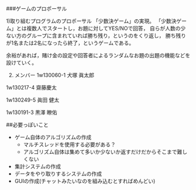 ###ゲームのプロポーサル

1)取り組むプログラムのプロポーサル
「少数決ゲーム」の実現。
「少数決ゲーム」とは複数人でスタートし，お題に対してYES/NOで回答，
自らが人数の少ない方のグループに含まれていれば勝ち残り，というのをくり返し，
勝ち残りが1名または2名になったら終了，というゲームである。

余裕があれば，賭け金の設定や回答者によるランダムなお題の出題の機能などを設けていく。

2) メンバー
1w130060-1 犬塚 眞太郎

1w130217-4 齋藤慶太   

1w130249-5 眞田 健太

1w130191-3 黒澤 瞭佑

##必要っぽいこと

+ ゲーム自体のアルゴリズムの作成
	+ マルチスレッドを使用する必要がある？
	+ アルゴリズム自体は集めて多いか少ないか返すだけだからそこまで難しくない
+ 集計システムの作成
+ データをやり取りするシステムの作成
+ GUIの作成(チャットみたいなのを組み込むとすればめんどい)
